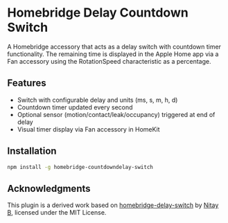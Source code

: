 # Homebridge Delay Countdown Switch

A Homebridge accessory that acts as a delay switch with countdown timer functionality. The remaining time is displayed in the Apple Home app via a Fan accessory using the RotationSpeed characteristic as a percentage.

## Features

- Switch with configurable delay and units (ms, s, m, h, d)
- Countdown timer updated every second
- Optional sensor (motion/contact/leak/occupancy) triggered at end of delay
- Visual timer display via Fan accessory in HomeKit

## Installation

```bash
npm install -g homebridge-countdowndelay-switch
```

## Acknowledgments

This plugin is a derived work based on [homebridge-delay-switch](https://github.com/nitaybz/homebridge-delay-switch) by [Nitay B](https://github.com/nitaybz), licensed under the MIT License.
